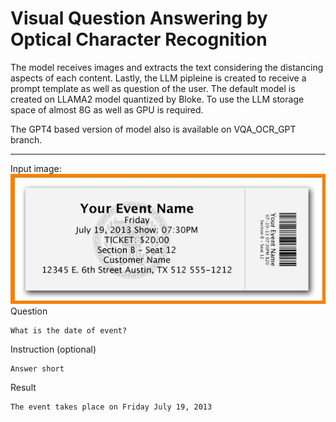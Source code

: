 # Visual Question Answering by Optical Character Recognition

The model receives images and extracts the text considering the distancing aspects of each content. Lastly, the LLM pipleine is created to receive a prompt template as well as question of the user. The default model is created on LLAMA2 model quantized by Bloke. To use the LLM storage space of almost 8G as well as GPU is required.   

The GPT4 based version of model also is available on VQA_OCR_GPT branch. 


<hr>

Input image:
<img src='image.png'/>
Question
```
What is the date of event?
```

Instruction (optional)
```
Answer short
```

Result
```
The event takes place on Friday July 19, 2013
```
